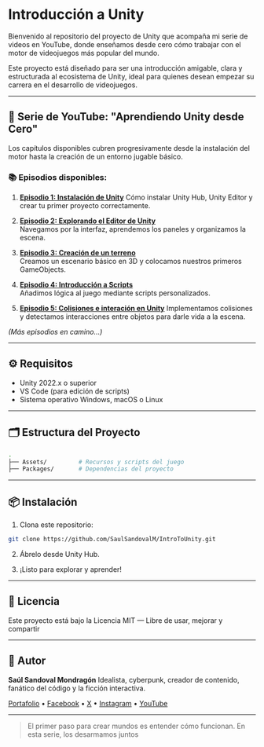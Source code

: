 # Introducción a Unity

Bienvenido al repositorio del proyecto de Unity que acompaña mi serie de videos en YouTube, donde enseñamos desde cero cómo trabajar con el motor de videojuegos más popular del mundo.

Este proyecto está diseñado para ser una introducción amigable, clara y estructurada al ecosistema de Unity, ideal para quienes desean empezar su carrera en el desarrollo de videojuegos.

---

## 🎥 Serie de YouTube: "Aprendiendo Unity desde Cero"

Los capítulos disponibles cubren progresivamente desde la instalación del motor hasta la creación de un entorno jugable básico.

### 📚 Episodios disponibles:

1. **[Episodio 1: Instalación de Unity](https://www.youtube.com/watch?v=u0roZKYNqW8&t=463s)**
Cómo instalar Unity Hub, Unity Editor y crear tu primer proyecto correctamente.

2. **[Episodio 2: Explorando el Editor de Unity](https://www.youtube.com/watch?v=1_DpjOC1iwQ&t=2s)**  
Navegamos por la interfaz, aprendemos los paneles y organizamos la escena.

3. **[Episodio 3: Creación de un terreno](https://www.youtube.com/watch?v=Ejl2agmB8QU&t=75s)**  
Creamos un escenario básico en 3D y colocamos nuestros primeros GameObjects.

4. **[Episodio 4: Introducción a Scripts](https://www.youtube.com/watch?v=O2T5J7n8Q4o)**  
Añadimos lógica al juego mediante scripts personalizados.

5. **[Episodio 5: Colisiones e interación en Unity](https://www.youtube.com/watch?v=hdFMN1uwgF8)**
Implementamos colisiones y detectamos interacciones entre objetos para darle vida a la escena.

*(Más episodios en camino...)*

---

## ⚙️ Requisitos

- Unity 2022.x o superior
- VS Code (para edición de scripts)
- Sistema operativo Windows, macOS o Linux

---

## 🗂️ Estructura del Proyecto

```bash
.
├── Assets/         # Recursos y scripts del juego
├── Packages/       # Dependencias del proyecto
```

---

## 📦 Instalación

1. Clona este repositorio:

```bash
git clone https://github.com/SaulSandovalM/IntroToUnity.git
```

2. Ábrelo desde Unity Hub.

3. ¡Listo para explorar y aprender!

---

## 🧠 Licencia

Este proyecto está bajo la Licencia MIT — Libre de usar, mejorar y compartir

---

## 🤖 Autor

**Saúl Sandoval Mondragón**
Idealista, cyberpunk, creador de contenido, fanático del código y la ficción interactiva.

[Portafolio](https://saulsandovalm.github.io/Portfolio/) • [Facebook](https://www.facebook.com/SaulSandovalM) • [X](https://x.com/SaulSandovalM) • [Instagram](https://www.instagram.com/saulsandovalm/) • [YouTube](https://www.youtube.com/@saulsandovalm)

---

> El primer paso para crear mundos es entender cómo funcionan. En esta serie, los desarmamos juntos